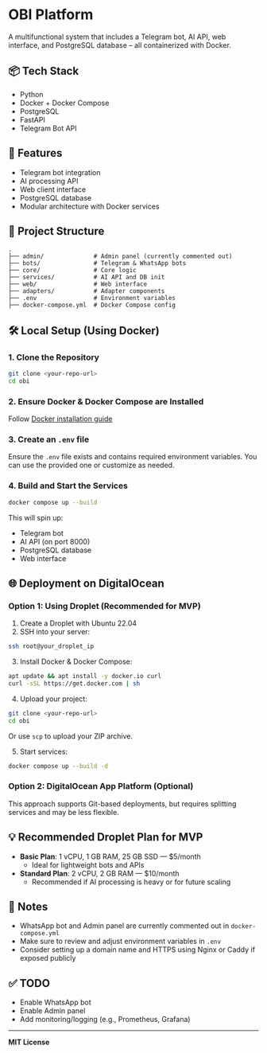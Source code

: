 
# OBI Platform

A multifunctional system that includes a Telegram bot, AI API, web interface, and PostgreSQL database – all containerized with Docker.

## 📦 Tech Stack

- Python
- Docker + Docker Compose
- PostgreSQL
- FastAPI
- Telegram Bot API

## 🚀 Features

- Telegram bot integration
- AI processing API
- Web client interface
- PostgreSQL database
- Modular architecture with Docker services

## 📁 Project Structure

```
.
├── admin/              # Admin panel (currently commented out)
├── bots/               # Telegram & WhatsApp bots
├── core/               # Core logic
├── services/           # AI API and DB init
├── web/                # Web interface
├── adapters/           # Adapter components
├── .env                # Environment variables
├── docker-compose.yml  # Docker Compose config
```

## 🛠️ Local Setup (Using Docker)

### 1. Clone the Repository

```bash
git clone <your-repo-url>
cd obi
```

### 2. Ensure Docker & Docker Compose are Installed

Follow [Docker installation guide](https://docs.docker.com/engine/install/)

### 3. Create an `.env` file

Ensure the `.env` file exists and contains required environment variables. You can use the provided one or customize as needed.

### 4. Build and Start the Services

```bash
docker compose up --build
```

This will spin up:

- Telegram bot
- AI API (on port 8000)
- PostgreSQL database
- Web interface

## 🌐 Deployment on DigitalOcean

### Option 1: Using Droplet (Recommended for MVP)

1. Create a Droplet with Ubuntu 22.04
2. SSH into your server:
```bash
ssh root@your_droplet_ip
```

3. Install Docker & Docker Compose:
```bash
apt update && apt install -y docker.io curl
curl -sSL https://get.docker.com | sh
```

4. Upload your project:
```bash
git clone <your-repo-url>
cd obi
```
Or use `scp` to upload your ZIP archive.

5. Start services:
```bash
docker compose up --build -d
```

### Option 2: DigitalOcean App Platform (Optional)

This approach supports Git-based deployments, but requires splitting services and may be less flexible.

## 💡 Recommended Droplet Plan for MVP

- **Basic Plan**: 1 vCPU, 1 GB RAM, 25 GB SSD — $5/month
    - Ideal for lightweight bots and APIs
- **Standard Plan**: 2 vCPU, 2 GB RAM — $10/month
    - Recommended if AI processing is heavy or for future scaling

## 📌 Notes

- WhatsApp bot and Admin panel are currently commented out in `docker-compose.yml`
- Make sure to review and adjust environment variables in `.env`
- Consider setting up a domain name and HTTPS using Nginx or Caddy if exposed publicly

## ✅ TODO

- Enable WhatsApp bot
- Enable Admin panel
- Add monitoring/logging (e.g., Prometheus, Grafana)

---

**MIT License**
